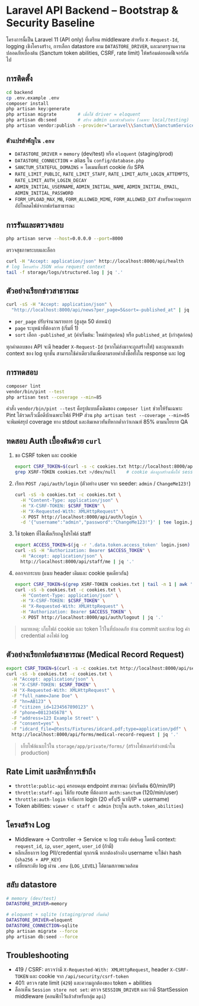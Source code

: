 # Laravel API Backend – Bootstrap & Security Baseline

โครงการนี้เป็น Laravel 11 (API only) ที่เตรียม middleware สำหรับ `X-Request-Id`, logging เชิงโครงสร้าง, การเลือก datastore ตาม `DATASTORE_DRIVER`, และมาตรฐานความปลอดภัยเบื้องต้น (Sanctum token abilities, CSRF, rate limit) ให้พร้อมต่อยอดฟีเจอร์ถัดไป

## การติดตั้ง

```bash
cd backend
cp .env.example .env
composer install
php artisan key:generate
php artisan migrate        # เมื่อใช้ driver = eloquent
php artisan db:seed        # สร้าง admin และข่าวตัวอย่าง (เฉพาะ local/testing)
php artisan vendor:publish --provider="Laravel\\Sanctum\\SanctumServiceProvider"
```

### ตัวแปรสำคัญใน `.env`
- `DATASTORE_DRIVER` = `memory` (dev/test) หรือ `eloquent` (staging/prod)
- `DATASTORE_CONNECTION` = alias ใน `config/database.php`
- `SANCTUM_STATEFUL_DOMAINS` = โดเมนที่แชร์ cookie กับ SPA
- `RATE_LIMIT_PUBLIC`, `RATE_LIMIT_STAFF`, `RATE_LIMIT_AUTH_LOGIN_ATTEMPTS`, `RATE_LIMIT_AUTH_LOGIN_DECAY`
- `ADMIN_INITIAL_USERNAME`, `ADMIN_INITIAL_NAME`, `ADMIN_INITIAL_EMAIL`, `ADMIN_INITIAL_PASSWORD`
- `FORM_UPLOAD_MAX_MB`, `FORM_ALLOWED_MIME`, `FORM_ALLOWED_EXT` สำหรับควบคุมการอัปโหลดไฟล์จากฟอร์มสาธารณะ

## การรันและตรวจสอบ

```bash
php artisan serve --host=0.0.0.0 --port=8000
```

ตรวจสุขภาพระบบและล็อก

```bash
curl -H "Accept: application/json" http://localhost:8000/api/health
# log โครงสร้าง JSON พร้อม request context
tail -f storage/logs/structured.log | jq '.'
```

## ตัวอย่างเรียกข่าวสาธารณะ

```bash
curl -sS -H "Accept: application/json" \
  "http://localhost:8000/api/news?per_page=5&sort=-published_at" | jq '.'
```

- `per_page` ปรับจำนวนรายการ (สูงสุด 50 ต่อหน้า)
- `page` ระบุหน้าที่ต้องการ (เริ่มที่ 1)
- `sort` เลือก `-published_at` (ค่าเริ่มต้น: ใหม่ล่าสุดก่อน) หรือ `published_at` (เก่าสุดก่อน)

ทุกคำตอบของ API จะมี header `X-Request-Id` (หากไม่ส่งมาจะถูกสร้างให้) และถูกแนบเข้า context ของ log ทุกชั้น สามารถใช้ค่าเดียวกันเพื่อตามรอยคำสั่งซื้อทั้งใน response และ log

## การทดสอบ

```bash
composer lint
vendor/bin/pint --test
php artisan test --coverage --min=85
```

คำสั่ง `vendor/bin/pint --test` คือรูปแบบดั้งเดิมของ `composer lint` ช่วยให้รันเฉพาะ Pint ได้รวดเร็วเมื่อดีบักเฉพาะไฟล์ PHP ส่วน `php artisan test --coverage --min=85` จะพิมพ์สรุป coverage ทาง stdout และล้มเหลวทันทีหากต่ำกว่าเกณฑ์ 85% ตามนโยบาย QA

## ทดสอบ Auth เบื้องต้นด้วย `curl`
1. ขอ CSRF token และ cookie
   ```bash
   export CSRF_TOKEN=$(curl -s -c cookies.txt http://localhost:8000/api/security/csrf-token | jq -r '.data.csrf_token')
   grep XSRF-TOKEN cookies.txt >/dev/null    # cookie ต้องถูกสร้างเพื่อให้ session ตรงกับ token
   ```
2. เรียก `POST /api/auth/login` (ตัวอย่าง user จาก seeder: `admin` / `ChangeMe123!`)
   ```bash
   curl -sS -b cookies.txt -c cookies.txt \
     -H "Content-Type: application/json" \
     -H "X-CSRF-TOKEN: $CSRF_TOKEN" \
     -H "X-Requested-With: XMLHttpRequest" \
     -X POST http://localhost:8000/api/auth/login \
     -d '{"username":"admin","password":"ChangeMe123!"}' | tee login.json | jq '.'
   ```
3. ใช้ token ที่ได้เพื่อเรียกดูโปรไฟล์ staff
   ```bash
   export ACCESS_TOKEN=$(jq -r '.data.token.access_token' login.json)
   curl -sS -H "Authorization: Bearer $ACCESS_TOKEN" \
     -H "Accept: application/json" \
     http://localhost:8000/api/staff/me | jq '.'
   ```
4. ออกจากระบบ (แนบ header เดิมและ cookie ชุดเดียวกัน)
   ```bash
   export CSRF_TOKEN=$(grep XSRF-TOKEN cookies.txt | tail -n 1 | awk '{print $7}')
   curl -sS -b cookies.txt -c cookies.txt \
     -H "Content-Type: application/json" \
     -H "X-CSRF-TOKEN: $CSRF_TOKEN" \
     -H "X-Requested-With: XMLHttpRequest" \
     -H "Authorization: Bearer $ACCESS_TOKEN" \
     -X POST http://localhost:8000/api/auth/logout | jq '.'
   ```

> หมายเหตุ: เก็บไฟล์ cookie และ token ไว้ในที่ปลอดภัย ห้าม commit และห้าม log ค่า credential ลงไฟล์ log

## ตัวอย่างเรียกฟอร์มสาธารณะ (Medical Record Request)

```bash
export CSRF_TOKEN=$(curl -s -c cookies.txt http://localhost:8000/api/security/csrf-token | jq -r '.data.csrf_token')
curl -sS -b cookies.txt -c cookies.txt \
  -H "Accept: application/json" \
  -H "X-CSRF-TOKEN: $CSRF_TOKEN" \
  -H "X-Requested-With: XMLHttpRequest" \
  -F "full_name=Jane Doe" \
  -F "hn=AB123" \
  -F "citizen_id=1234567890123" \
  -F "phone=0812345678" \
  -F "address=123 Example Street" \
  -F "consent=yes" \
  -F "idcard_file=@tests/Fixtures/idcard.pdf;type=application/pdf" \
  http://localhost:8000/api/forms/medical-record-request | jq '.'
```

> เก็บไฟล์แนบไว้ใน `storage/app/private/forms/` (สร้างโฟลเดอร์ล่วงหน้าใน production)

## Rate Limit และสิทธิ์การเข้าถึง
- `throttle:public-api` ครอบคลุม endpoint สาธารณะ (ค่าเริ่มต้น 60/min/IP)
- `throttle:staff-api` ใช้กับ route ที่ต้องการ `auth:sanctum` (120/min/user)
- `throttle:auth-login` จำกัดการ login (20 ครั้ง/5 นาที/IP + username)
- Token abilities: `viewer ⊂ staff ⊂ admin` (ระบุใน `auth.token_abilities`)

## โครงสร้าง Log
- Middleware → Controller → Service จะ log ระดับ `debug` โดยมี context: `request_id`, `ip`, `user_agent`, `user_id` (ถ้ามี)
- หลีกเลี่ยงการ log PII/credential ทุกกรณี หากต้องอ้างอิง username จะใช้ค่า hash (`sha256 + APP_KEY`)
- เปลี่ยนระดับ log ผ่าน `.env` (`LOG_LEVEL`) ได้ตามสภาพแวดล้อม

## สลับ datastore
```bash
# memory (dev/test)
DATASTORE_DRIVER=memory

# eloquent + sqlite (staging/prod เริ่มต้น)
DATASTORE_DRIVER=eloquent
DATASTORE_CONNECTION=sqlite
php artisan migrate --force
php artisan db:seed --force
```

## Troubleshooting
- 419 / CSRF: ตรวจว่ามี `X-Requested-With: XMLHttpRequest`, header `X-CSRF-TOKEN` และ cookie จาก `/api/security/csrf-token`
- 401: ตรวจ rate limit (`429`) และความถูกต้องของ token + abilities
- ล็อกเห็น `Session store not set`: ตรวจ `SESSION_DRIVER` และว่ามี StartSession middleware (คอนฟิกไว้แล้วสำหรับกลุ่ม `api`)
